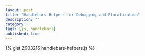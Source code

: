 ```yaml
---
layout: post
title: "Handlebars Helpers for Debugging and Pluralization"
description: ""
category: 
tags: [js, handlebars]
published: true
---
```


{% gist 2903216 handlebars-helpers.js %}
